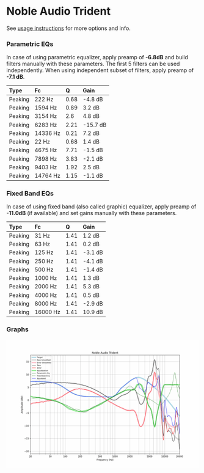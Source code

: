# Noble Audio Trident
See [usage instructions](https://github.com/jaakkopasanen/AutoEq#usage) for more options and info.

### Parametric EQs
In case of using parametric equalizer, apply preamp of **-6.8dB** and build filters manually
with these parameters. The first 5 filters can be used independently.
When using independent subset of filters, apply preamp of **-7.1 dB**.

| Type    | Fc       |    Q | Gain     |
|:--------|:---------|:-----|:---------|
| Peaking | 222 Hz   | 0.68 | -4.8 dB  |
| Peaking | 1594 Hz  | 0.89 | 3.2 dB   |
| Peaking | 3154 Hz  | 2.6  | 4.8 dB   |
| Peaking | 6283 Hz  | 2.21 | -15.7 dB |
| Peaking | 14336 Hz | 0.21 | 7.2 dB   |
| Peaking | 22 Hz    | 0.68 | 1.4 dB   |
| Peaking | 4675 Hz  | 7.71 | -1.5 dB  |
| Peaking | 7898 Hz  | 3.83 | -2.1 dB  |
| Peaking | 9403 Hz  | 1.92 | 2.5 dB   |
| Peaking | 14764 Hz | 1.15 | -1.1 dB  |

### Fixed Band EQs
In case of using fixed band (also called graphic) equalizer, apply preamp of **-11.0dB**
(if available) and set gains manually with these parameters.

| Type    | Fc       |    Q | Gain    |
|:--------|:---------|:-----|:--------|
| Peaking | 31 Hz    | 1.41 | 1.2 dB  |
| Peaking | 63 Hz    | 1.41 | 0.2 dB  |
| Peaking | 125 Hz   | 1.41 | -3.1 dB |
| Peaking | 250 Hz   | 1.41 | -4.1 dB |
| Peaking | 500 Hz   | 1.41 | -1.4 dB |
| Peaking | 1000 Hz  | 1.41 | 1.3 dB  |
| Peaking | 2000 Hz  | 1.41 | 5.3 dB  |
| Peaking | 4000 Hz  | 1.41 | 0.5 dB  |
| Peaking | 8000 Hz  | 1.41 | -2.9 dB |
| Peaking | 16000 Hz | 1.41 | 10.9 dB |

### Graphs
![](./Noble%20Audio%20Trident.png)